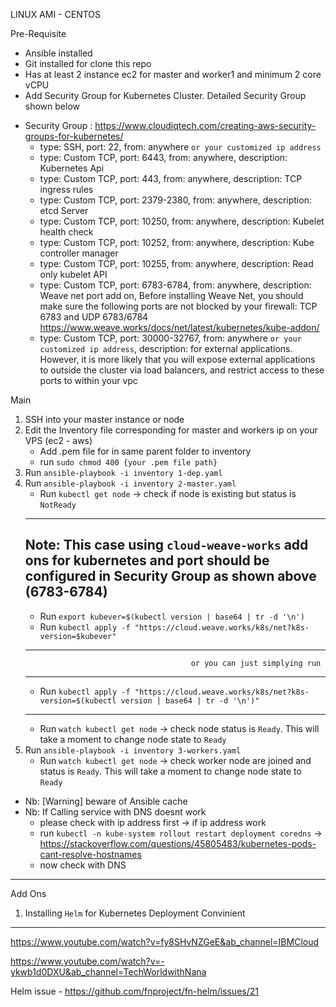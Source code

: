 LINUX AMI - CENTOS

Pre-Requisite
- Ansible installed
- Git installed for clone this repo
- Has at least 2 instance ec2 for master and worker1 and minimum 2 core vCPU
- Add Security Group for Kubernetes Cluster. Detailed Security Group shown below

+ Security Group : https://www.cloudiqtech.com/creating-aws-security-groups-for-kubernetes/
    - type: SSH, port: 22, from: anywhere `or your customized ip address`
    - type: Custom TCP, port: 6443, from: anywhere, description: Kubernetes Api
    - type: Custom TCP, port: 443, from: anywhere, description: TCP ingress rules
    - type: Custom TCP, port: 2379-2380, from: anywhere, description: etcd Server
    - type: Custom TCP, port: 10250, from: anywhere, description: Kubelet health check
    - type: Custom TCP, port: 10252, from: anywhere, description: Kube controller manager
    - type: Custom TCP, port: 10255, from: anywhere, description: Read only kubelet API
    - type: Custom TCP, port: 6783-6784, from: anywhere, description: Weave net port add on, Before installing Weave Net, you should make sure the following ports are not blocked by your firewall: TCP 6783 and UDP 6783/6784 https://www.weave.works/docs/net/latest/kubernetes/kube-addon/
    - type: Custom TCP, port: 30000-32767, from: anywhere `or your customized ip address`, description: for external applications. However, it is more likely that you will expose external applications to outside the cluster via load balancers, and restrict access to these ports to within your vpc

Main
1. SSH into your master instance or node
1. Edit the Inventory file corresponding for master and workers ip on your VPS (ec2 - aws)
    - Add .pem file for in same parent folder to inventory
    - run `sudo chmod 400 {your .pem file path}`
2. Run `ansible-playbook -i inventory 1-dep.yaml`
3. Run `ansible-playbook -i inventory 2-master.yaml`
    - Run `kubectl get node` -> check if node is existing but status is `NotReady`
    -------------------------------------------------------------------------------------------------------------------------------------------
    Note: This case using `cloud-weave-works` add ons for kubernetes and port should be configured in Security Group as shown above (6783-6784)
    ---
    - Run `export kubever=$(kubectl version | base64 | tr -d '\n')`
    - Run `kubectl apply -f "https://cloud.weave.works/k8s/net?k8s-version=$kubever"`
    ----------------------------------------------------------------------------------------------------------------
                                            or you can just simplying run
    ----------------------------------------------------------------------------------------------------------------
    - Run `kubectl apply -f "https://cloud.weave.works/k8s/net?k8s-version=$(kubectl version | base64 | tr -d '\n')"`
    -------------------------------------------------------------------------------------------------------------------------------------------
    - Run `watch kubectl get node` -> check node status is `Ready`. This will take a moment to change node state to `Ready`
4. Run `ansible-playbook -i inventory 3-workers.yaml`
    - Run `watch kubectl get node` -> check worker node are joined and status is `Ready`. This will take a moment to change node state to `Ready`

- Nb: [Warning] beware of Ansible cache
- Nb: If Calling service with DNS doesnt work
    - please check with ip address first -> if ip address work
    - run `kubectl -n kube-system rollout restart deployment coredns` -> https://stackoverflow.com/questions/45805483/kubernetes-pods-cant-resolve-hostnames
    - now check with DNS


-------------------------------------------------------------------------------------------------------------------------------------------
Add Ons
1. Installing `Helm` for Kubernetes Deployment Convinient
-------------------------------------------------------------------------------------------------------------------------------------------

https://www.youtube.com/watch?v=fy8SHvNZGeE&ab_channel=IBMCloud

https://www.youtube.com/watch?v=-ykwb1d0DXU&ab_channel=TechWorldwithNana

Helm issue - https://github.com/fnproject/fn-helm/issues/21
